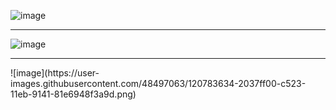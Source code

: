 ![image](https://user-images.githubusercontent.com/48497063/120783213-b4ee2d00-c522-11eb-9056-e16948959c55.png)

<hr>

![image](https://user-images.githubusercontent.com/48497063/120783410-ebc44300-c522-11eb-98b2-39da9a834243.png)

<hr>
![image](https://user-images.githubusercontent.com/48497063/120783634-2037ff00-c523-11eb-9141-81e6948f3a9d.png)

